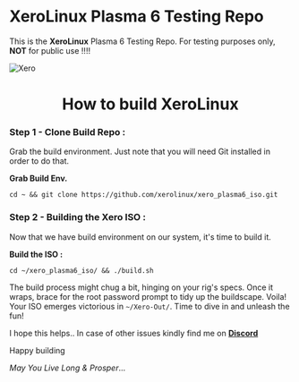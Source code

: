 # XeroLinux Plasma 6 Testing Repo

This is the **XeroLinux** Plasma 6 Testing Repo. For testing purposes only, **NOT** for public use !!!!

![Xero](https://i.imgur.com/ujPgkvC.png)

<h1 align="center">How to build XeroLinux</h1>

### Step 1 - Clone Build Repo :

Grab the build environment. Just note that you will need Git installed in order to do that.

**Grab Build Env.**
```
cd ~ && git clone https://github.com/xerolinux/xero_plasma6_iso.git
```

### Step 2 - Building the Xero ISO :

Now that we have build environment on our system, it's time to build it.

**Build the ISO :**
```
cd ~/xero_plasma6_iso/ && ./build.sh
```

The build process might chug a bit, hinging on your rig's specs. Once it wraps, brace for the root password prompt to tidy up the buildscape. Voila! Your ISO emerges victorious in `~/Xero-Out/`. Time to dive in and unleash the fun!

I hope this helps.. In case of other issues kindly find me on [**Discord**](https://discord.gg/Xg6T78ahtK)

Happy building

*May You Live Long & Prosper*...
